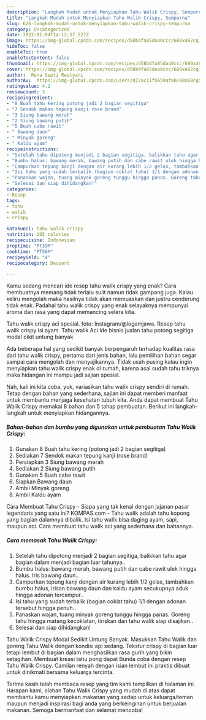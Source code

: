 ```yaml
---
description: "Langkah Mudah untuk Menyiapkan Tahu Walik Crispy, Sempurna"
title: "Langkah Mudah untuk Menyiapkan Tahu Walik Crispy, Sempurna"
slug: 626-langkah-mudah-untuk-menyiapkan-tahu-walik-crispy-sempurna
category: Uncategorized
date: 2022-01-04T14:12:27.527Z
image: https://img-global.cpcdn.com/recipes/d58b4fa85da40ccc/680x482cq70/tahu-walik-crispy-foto-resep-utama.jpg
hideToc: false
enableToc: true
enableTocContent: false
thumbnail: https://img-global.cpcdn.com/recipes/d58b4fa85da40ccc/680x482cq70/tahu-walik-crispy-foto-resep-utama.jpg
cover: https://img-global.cpcdn.com/recipes/d58b4fa85da40ccc/680x482cq70/tahu-walik-crispy-foto-resep-utama.jpg
author:  Rena Septi Restyani
authorAv:  https://img-global.cpcdn.com/users/827ac11f5659afa0/60x60cq50/avatar.jpg
ratingvalue: 4.2
reviewcount: 3
recipeingredient:
- "8 Buah tahu kering potong jadi 2 bagian segitiga"
- "7 Sendok makan tepung kanji rose brand"
- "3 Siung bawang merah"
- "2 Siung bawang putih"
- "5 Buah cabe rawit"
- " Bawang daun"
- " Minyak goreng"
- " Kaldu ayam"
recipeinstructions:
- "Setelah tahu dipotong menjadi 2 bagian segitiga, balikkan tahu agar bagian dalam menjadi bagian luar tahunya.."
- "Bumbu halus: bawang merah, bawang putih dan cabe rawit ulek hingga halus. Iris bawang daun.."
- "Campurkan tepung kanji dengan air kurang lebih 1/2 gelas, tambahkan bumbu halus, irisan bawang daun dan kaldu ayam secukupnya aduk hingga adonan tercampur.."
- "Isi tahu yang sudah terbalik (bagian coklat tahu) 1/1 dengan adonan tersebut hingga penuh.."
- "Panaskan wajan, tuang minyak goreng tunggu hingga panas. Goreng tahu hingga matang kecoklatan, tiriskan dan tahu walik siap disajikan.."
- "Selesai dan siap dihidangkan!"
categories:
- Resep
tags:
- tahu
- walik
- crispy

katakunci: tahu walik crispy 
nutrition: 265 calories
recipecuisine: Indonesian
preptime: "PT39M"
cooktime: "PT56M"
recipeyield: "4"
recipecategory: Dessert

---
```



Kamu sedang mencari ide resep tahu walik crispy yang enak? Cara membuatnya memang tidak terlalu sulit namun tidak gampang juga. Kalau keliru mengolah maka hasilnya tidak akan memuaskan dan justru cenderung tidak enak. Padahal tahu walik crispy yang enak selayaknya mempunyai aroma dan rasa yang dapat memancing selera kita.


Tahu walik crispy aci spesial. foto: Instagram/@logamjawa. Resep tahu walik crispy isi ayam. Tahu walik Aci Ide bisnis jualan tahu potong segitiga modal dikit untung banyak

Ada beberapa hal yang sedikit banyak berpengaruh terhadap kualitas rasa dari tahu walik crispy, pertama dari jenis bahan, lalu pemilihan bahan segar sampai cara mengolah dan menyajikannya. Tidak usah pusing kalau ingin menyiapkan tahu walik crispy enak di rumah, karena asal sudah tahu triknya maka hidangan ini mampu jadi sajian spesial.


Nah, kali ini kita coba, yuk, variasikan tahu walik crispy sendiri di rumah. Tetap dengan bahan yang sederhana, sajian ini dapat memberi manfaat untuk membantu menjaga kesehatan tubuh kita. Anda dapat membuat Tahu Walik Crispy memakai 8 bahan dan 5 tahap pembuatan. Berikut ini langkah-langkah untuk menyiapkan hidangannya.

<!--inarticleads1-->

##### Bahan-bahan dan bumbu yang digunakan untuk pembuatan Tahu Walik Crispy:

1. Gunakan 8 Buah tahu kering (potong jadi 2 bagian segitiga)
1. Sediakan 7 Sendok makan tepung kanji (rose brand)
1. Persiapkan 3 Siung bawang merah
1. Sediakan 2 Siung bawang putih
1. Gunakan 5 Buah cabe rawit
1. Siapkan  Bawang daun
1. Ambil  Minyak goreng
1. Ambil  Kaldu ayam


Cara Membuat Tahu Crispy - Siapa yang tak kenal dengan jajanan pasar legendaris yang satu ini? KOMPAS.com - Tahu walik adalah tahu kopong yang bagian dalamnya dibalik. Isi tahu walik bisa daging ayam, sapi, maupun aci. Cara membuat tahu walik aci yang sederhana dan bahannya. 

<!--inarticleads2-->

##### Cara memasak Tahu Walik Crispy:

1. Setelah tahu dipotong menjadi 2 bagian segitiga, balikkan tahu agar bagian dalam menjadi bagian luar tahunya..
1. Bumbu halus: bawang merah, bawang putih dan cabe rawit ulek hingga halus. Iris bawang daun..
1. Campurkan tepung kanji dengan air kurang lebih 1/2 gelas, tambahkan bumbu halus, irisan bawang daun dan kaldu ayam secukupnya aduk hingga adonan tercampur..
1. Isi tahu yang sudah terbalik (bagian coklat tahu) 1/1 dengan adonan tersebut hingga penuh..
1. Panaskan wajan, tuang minyak goreng tunggu hingga panas. Goreng tahu hingga matang kecoklatan, tiriskan dan tahu walik siap disajikan..
1. Selesai dan siap dihidangkan!

Tahu Walik Crispy Modal Sedikit Untung Banyak. Masukkan Tahu Walik dan goreng Tahu Walik dengan kondisi api sedang. Tekstur crispy di bagian luar tetapi lembut di bagian dalam menghasilkan rasa gurih yang bikin ketagihan. Membuat kreasi tahu pong dapat Bunda coba dengan resep Tahu Walik Crispy. Camilan renyah dengan isian lembut ini praktis dibuat untuk dinikmati bersama keluarga tercinta. 

Terima kasih telah membaca resep yang tim kami tampilkan di halaman ini. Harapan kami, olahan Tahu Walik Crispy yang mudah di atas dapat membantu kamu menyiapkan makanan yang sedap untuk keluarga/teman maupun menjadi inspirasi bagi anda yang berkeinginan untuk berjualan makanan. Semoga bermanfaat dan selamat mencoba!
